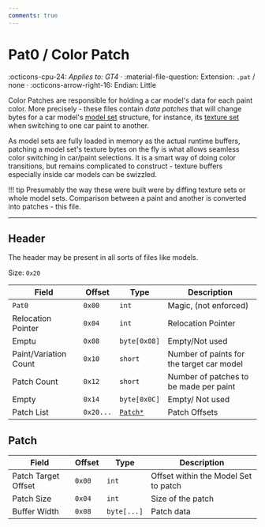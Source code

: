 ```yaml
---
comments: true
---
```


# Pat0 / Color Patch
:octicons-cpu-24: *Applies to: GT4* · :material-file-question: Extension: `.pat` / none · :octicons-arrow-right-16: Endian: Little

Color Patches are responsible for holding a car model's data for each paint color. More precisely - these files contain *data patches* that will change bytes for a car model's [model set](mdls_modelset2.md) structure, for instance, its [texture set](../texture/img_tex1_textureset.md) when switching to one car paint to another.

As model sets are fully loaded in memory as the actual runtime buffers, patching a model set's texture bytes on the fly is what allows seamless color switching in car/paint selections. It is a smart way of doing color transitions, but remains complicated to construct - texture buffers especially inside car models can be swizzled.

!!! tip
    Presumably the way these were built were by diffing texture sets or whole model sets. Comparison between a paint and another is converted into patches - this file.

---

## Header

The header may be present in all sorts of files like models.

Size: `0x20`

Field                   | Offset         | Type        | Description                                        |
----------------        | ------------   | ----------  | --------------------------------------             |
`Pat0`                  |  `0x00`        | `int`       | Magic, (not enforced)                              |
Relocation Pointer      |  `0x04`        | `int`       | Relocation Pointer                                 |
Emptu                   |  `0x08`        | `byte[0x08]`| Empty/Not used                                     |
Paint/Variation Count   |  `0x10`        | `short`     | Number of paints for the target car model          |
Patch Count             |  `0x12`        | `short`     | Number of patches to be made per paint             |
Empty                   |  `0x14`        | `byte[0x0C]`| Empty/ Not used                                    |
Patch List              |  `0x20...`     | [`Patch*`](#patch)    | Patch Offsets                                      |

## Patch

Field                   | Offset         | Type              | Description                           |
----------------        | ------------   | ----------        | --------------------------------------|
Patch Target Offset     |  `0x00`        | `int`             | Offset within the Model Set to patch  |
Patch Size              |  `0x04`        | `int`             | Size of the patch                     |
Buffer Width            |  `0x08`        | `byte[...]`       | Patch data                            |
